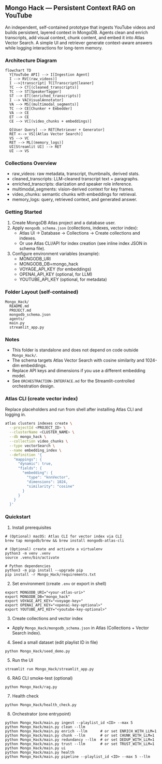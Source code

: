 ## Mongo Hack — Persistent Context RAG on YouTube

An independent, self-contained prototype that ingests YouTube videos and builds persistent, layered context in MongoDB. Agents clean and enrich transcripts, add visual context, chunk content, and embed it into Atlas Vector Search. A simple UI and retriever generate context-aware answers while logging interactions for long-term memory.

### Architecture Diagram

```mermaid
flowchart TD
  Y[YouTube API] --> I[Ingestion Agent]
  I --> RV[(raw_videos)]
  I -->|transcript| TC[TranscriptCleaner]
  TC --> CT[(cleaned_transcripts)]
  TC --> ST[SpeakerTagger]
  ST --> ET[(enriched_transcripts)]
  I --> VA[VisualAnnotator]
  VA --> MS[(multimodal_segments)]
  TC --> CE[Chunker + Embedder]
  VA --> CE
  ET --> CE
  CE --> VC[(video_chunks + embeddings)]

  Q[User Query] --> RET[Retriever + Generator]
  RET <--> VS[(Atlas Vector Search)]
  VS --> VC
  RET --> ML[(memory_logs)]
  UI[Streamlit UI] --> RET
  UI --> VS
```

### Collections Overview

- raw_videos: raw metadata, transcript, thumbnails, derived stats.
- cleaned_transcripts: LLM-cleaned transcript text + paragraphs.
- enriched_transcripts: diarization and speaker role inference.
- multimodal_segments: vision-derived context for key frames.
- video_chunks: semantic chunks with embeddings for retrieval.
- memory_logs: query, retrieved context, and generated answer.

### Getting Started

1. Create MongoDB Atlas project and a database user.
2. Apply `mongodb_schema.json` (collections, indexes, vector index):
   - Atlas UI → Database → Collections → Create collections and indexes.
   - Or use Atlas CLI/API for index creation (see inline index JSON in schema file).
3. Configure environment variables (example):
   - MONGODB_URI
   - MONGODB_DB=mongo_hack
   - VOYAGE_API_KEY (for embeddings)
   - OPENAI_API_KEY (optional, for LLM)
   - YOUTUBE_API_KEY (optional, for metadata)

### Folder Layout (self-contained)

```
Mongo_Hack/
  README.md
  PROJECT.md
  mongodb_schema.json
  agents/
  main.py
  streamlit_app.py
```

### Notes

- This folder is standalone and does not depend on code outside `Mongo_Hack/`.
- The schema targets Atlas Vector Search with cosine similarity and 1024-dim embeddings.
- Replace API keys and dimensions if you use a different embedding model.
- See `ORCHESTRACTION-INTERFACE.md` for the Streamlit-controlled orchestration design.

### Atlas CLI (create vector index)

Replace placeholders and run from shell after installing Atlas CLI and logging in.

```bash
atlas clusters indexes create \
  --projectId <PROJECT_ID> \
  --clusterName <CLUSTER_NAME> \
  --db mongo_hack \
  --collection video_chunks \
  --type vectorSearch \
  --name embedding_index \
  --definition '{
    "mappings": {
      "dynamic": true,
      "fields": {
        "embedding": {
          "type": "knnVector",
          "dimensions": 1024,
          "similarity": "cosine"
        }
      }
    }
  }'
```

### Quickstart

1. Install prerequisites

```
# (Optional) macOS: Atlas CLI for vector index via CLI
brew tap mongodb/brew && brew install mongodb-atlas-cli

# (Optional) create and activate a virtualenv
python3 -m venv .venv
source .venv/bin/activate

# Python dependencies
python3 -m pip install --upgrade pip
pip install -r Mongo_Hack/requirements.txt
```

2. Set environment (create `.env` or export in shell)

```
export MONGODB_URI="<your-atlas-uri>"
export MONGODB_DB="mongo_hack"
export VOYAGE_API_KEY="<voyage-key>"
export OPENAI_API_KEY="<openai-key-optional>"
export YOUTUBE_API_KEY="<youtube-key-optional>"
```

3. Create collections and vector index

- Apply `Mongo_Hack/mongodb_schema.json` in Atlas (Collections + Vector Search index).

4. Seed a small dataset (edit playlist ID in file)

```
python Mongo_Hack/seed_demo.py
```

5. Run the UI

```
streamlit run Mongo_Hack/streamlit_app.py
```

6. RAG CLI smoke-test (optional)

```
python Mongo_Hack/rag.py
```

7. Health check

```
python Mongo_Hack/health_check.py
```

8. Orchestrator (one entrypoint)

```
python Mongo_Hack/main.py ingest --playlist_id <ID> --max 5
python Mongo_Hack/main.py clean --llm
python Mongo_Hack/main.py enrich --llm      # or set ENRICH_WITH_LLM=1
python Mongo_Hack/main.py chunk --llm       # or set CHUNK_WITH_LLM=1
python Mongo_Hack/main.py redundancy --llm  # or set DEDUP_WITH_LLM=1
python Mongo_Hack/main.py trust --llm       # or set TRUST_WITH_LLM=1
python Mongo_Hack/main.py ui
python Mongo_Hack/main.py health
python Mongo_Hack/main.py pipeline --playlist_id <ID> --max 5 --llm
```

